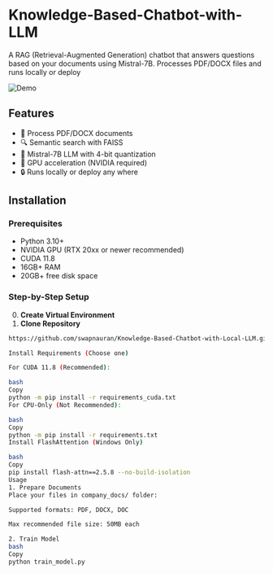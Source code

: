 # Knowledge-Based-Chatbot-with-LLM
A RAG (Retrieval-Augmented Generation) chatbot that answers questions based on your documents using Mistral-7B. Processes PDF/DOCX files and runs locally or deploy


![Demo](demo-screenshot.png) <!-- Add actual screenshot later -->

## Features

- 📁 Process PDF/DOCX documents
- 🔍 Semantic search with FAISS
- 🧠 Mistral-7B LLM with 4-bit quantization
- 🚀 GPU acceleration (NVIDIA required)
- 🔒 Runs locally or deploy any where 

## Installation

### Prerequisites

- Python 3.10+
- NVIDIA GPU (RTX 20xx or newer recommended)
- CUDA 11.8
- 16GB+ RAM
- 20GB+ free disk space

### Step-by-Step Setup
0. **Create Virtual Environment**
1. **Clone Repository**
```bash
https://github.com/swapnauran/Knowledge-Based-Chatbot-with-Local-LLM.git

Install Requirements (Choose one)

For CUDA 11.8 (Recommended):

bash
Copy
python -m pip install -r requirements_cuda.txt
For CPU-Only (Not Recommended):

bash
Copy
python -m pip install -r requirements.txt
Install FlashAttention (Windows Only)

bash
Copy
pip install flash-attn==2.5.8 --no-build-isolation
Usage
1. Prepare Documents
Place your files in company_docs/ folder:

Supported formats: PDF, DOCX, DOC

Max recommended file size: 50MB each

2. Train Model
bash
Copy
python train_model.py
